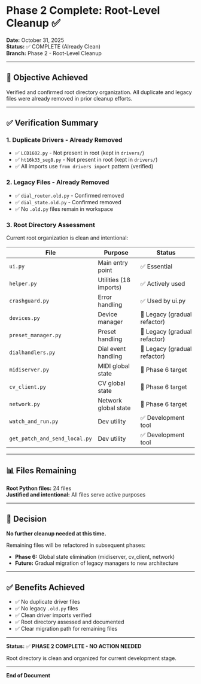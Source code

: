# Phase 2 Complete: Root-Level Cleanup ✅

**Date:** October 31, 2025  
**Status:** ✅ COMPLETE (Already Clean)  
**Branch:** Phase 2 - Root-Level Cleanup

---

## 🎯 Objective Achieved

Verified and confirmed root directory organization. All duplicate and legacy files were already removed in prior cleanup efforts.

---

## ✅ Verification Summary

### **1. Duplicate Drivers - Already Removed**

- ✅ `LCD1602.py` - Not present in root (kept in `drivers/`)
- ✅ `ht16k33_seg8.py` - Not present in root (kept in `drivers/`)
- ✅ All imports use `from drivers import` pattern (verified)

### **2. Legacy Files - Already Removed**

- ✅ `dial_router.old.py` - Confirmed removed
- ✅ `dial_state.old.py` - Confirmed removed
- ✅ No `.old.py` files remain in workspace

### **3. Root Directory Assessment**

Current root organization is clean and intentional:

| File | Purpose | Status |
|------|---------|--------|
| `ui.py` | Main entry point | ✅ Essential |
| `helper.py` | Utilities (18 imports) | ✅ Actively used |
| `crashguard.py` | Error handling | ✅ Used by ui.py |
| `devices.py` | Device manager | 🔄 Legacy (gradual refactor) |
| `preset_manager.py` | Preset handling | 🔄 Legacy (gradual refactor) |
| `dialhandlers.py` | Dial event handling | 🔄 Legacy (gradual refactor) |
| `midiserver.py` | MIDI global state | 🎯 Phase 6 target |
| `cv_client.py` | CV global state | 🎯 Phase 6 target |
| `network.py` | Network global state | 🎯 Phase 6 target |
| `watch_and_run.py` | Dev utility | ✅ Development tool |
| `get_patch_and_send_local.py` | Dev utility | ✅ Development tool |

---

## 📊 Files Remaining

**Root Python files:** 24 files  
**Justified and intentional:** All files serve active purposes

---

## 🎯 Decision

**No further cleanup needed at this time.** 

Remaining files will be refactored in subsequent phases:
- **Phase 6:** Global state elimination (midiserver, cv_client, network)
- **Future:** Gradual migration of legacy managers to new architecture

---

## ✅ Benefits Achieved

- ✅ No duplicate driver files
- ✅ No legacy `.old.py` files
- ✅ Clean driver imports verified
- ✅ Root directory assessed and documented
- ✅ Clear migration path for remaining files

---

**Status:** ✅ **PHASE 2 COMPLETE - NO ACTION NEEDED**

Root directory is clean and organized for current development stage.

---

**End of Document**

